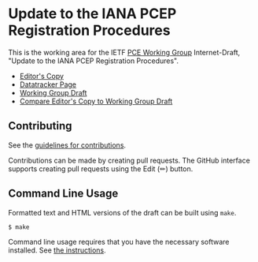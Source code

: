 # Update to the IANA PCEP Registration Procedures

This is the working area for the IETF [PCE Working Group](https://datatracker.ietf.org/wg/pce/documents/) Internet-Draft, "Update to the IANA PCEP Registration Procedures".

* [Editor's Copy](https://ietf-wg-pce.github.io/draft-ietf-pce-iana-update/#go.draft-ietf-pce-iana-update.html)
* [Datatracker Page](https://datatracker.ietf.org/doc/draft-ietf-pce-iana-update)
* [Working Group Draft](https://datatracker.ietf.org/doc/html/draft-ietf-pce-iana-update)
* [Compare Editor's Copy to Working Group Draft](https://ietf-wg-pce.github.io/draft-ietf-pce-iana-update/#go.draft-ietf-pce-iana-update.diff)


## Contributing

See the
[guidelines for contributions](https://github.com/ietf-wg-pce/draft-ietf-pce-iana-update/blob/main/CONTRIBUTING.md).

Contributions can be made by creating pull requests.
The GitHub interface supports creating pull requests using the Edit (✏) button.


## Command Line Usage

Formatted text and HTML versions of the draft can be built using `make`.

```sh
$ make
```

Command line usage requires that you have the necessary software installed.  See
[the instructions](https://github.com/martinthomson/i-d-template/blob/main/doc/SETUP.md).

